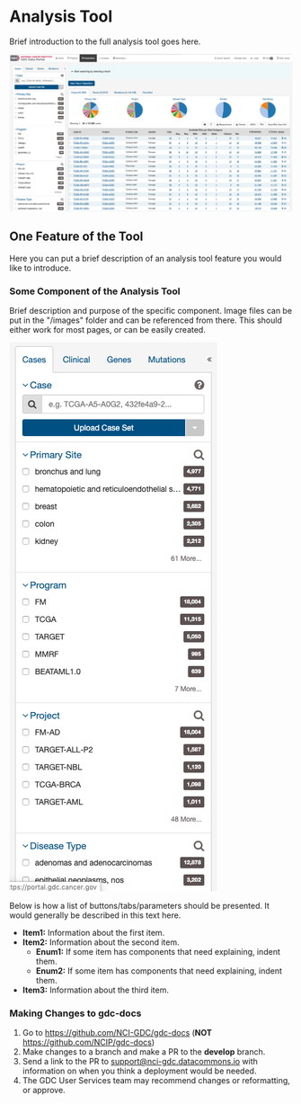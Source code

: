 # Analysis Tool

Brief introduction to the full analysis tool goes here.

[![Exploration Page](images/GDC-Exploration-Page_v6.png)](images/GDC-Exploration-Page_v6.png "Click to see the full image.")

## One Feature of the Tool
Here you can put a brief description of an analysis tool feature you would like to introduce.

### Some Component of the Analysis Tool

Brief description and purpose of the specific component. Image files can be put in the "/images" folder and can be referenced from there. This should either work for most pages, or can be easily created.

[![Exploration Case Filters](images/Exploration-Cases-Filter_v2.png)](images/Exploration-Cases-Filter_v2.png "Click to see the full image.")

Below is how a list of buttons/tabs/parameters should be presented. It would generally be described in this text here.

* __Item1:__ Information about the first item.
* __Item2:__ Information about the second item.
    * __Enum1:__ If some item has components that need explaining, indent them.
    * __Enum2:__ If some item has components that need explaining, indent them.
* __Item3:__ Information about the third item.

### Making Changes to gdc-docs

1. Go to https://github.com/NCI-GDC/gdc-docs (__NOT__ https://github.com/NCIP/gdc-docs)
1. Make changes to a branch and make a PR to the __develop__ branch.
1. Send a link to the PR to support@nci-gdc.datacommons.io with information on when you think a deployment would be needed.
1. The GDC User Services team may recommend changes or reformatting, or approve.  
